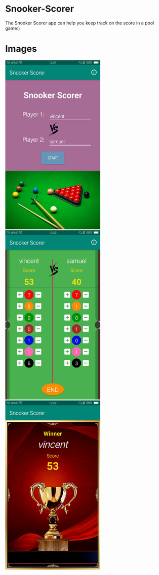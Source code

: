 # Snooker-Scorer
The Snooker Scorer app can help you keep track on the score in a pool game:)

# Images
<img src="images/1.jpg" width=300> <img src="images/2.jpg" width=300> <img src="images/3.jpg" width=300>
